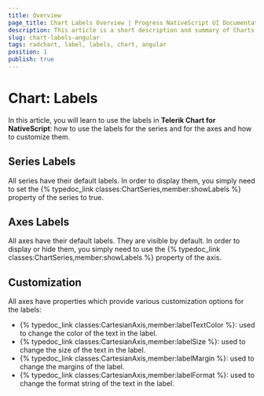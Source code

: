 ```yaml
---
title: Overview
page_title: Chart Labels Overview | Progress NativeScript UI Documentation
description: This article is a short description and summary of Charts labels features.
slug: chart-labels-angular
tags: radchart, label, labels, chart, angular
position: 1
publish: true
---
```


# Chart: Labels

In this article, you will learn to use the labels in **Telerik Chart for NativeScript**: how to use the labels for the series and for the axes and how to customize them.

## Series Labels

All series have their default labels. In order to display them, you simply need to set the {% typedoc_link classes:ChartSeries,member:showLabels %} property of the series to true.

## Axes Labels

All axes have their default labels. They are visible by default. In order to display or hide them, you simply need to use the {% typedoc_link classes:ChartSeries,member:showLabels %} property of the axis.

## Customization

All axes have properties which provide various customization options for the labels:

* {% typedoc_link classes:CartesianAxis,member:labelTextColor %}: used to change the color of the text in the label.
* {% typedoc_link classes:CartesianAxis,member:labelSize %}: used to change the size of the text in the label.
* {% typedoc_link classes:CartesianAxis,member:labelMargin %}: used to change the margins of the label.
* {% typedoc_link classes:CartesianAxis,member:labelFormat %}: used to change the format string of the text in the label.
